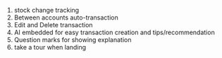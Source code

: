 1. stock change tracking
2. Between accounts auto-transaction
3. Edit and Delete transaction
4. AI embedded for easy transaction creation and tips/recommendation
5. Question marks for showing explanation 
6. take a tour when landing
